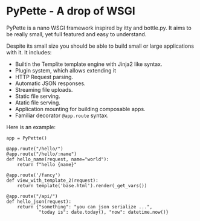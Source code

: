 PyPette - A drop of WSGI
========================

PyPette is a nano WSGI framework inspired by itty and bottle.py.
It aims to be really small, yet full featured and easy to understand.

Despite its small size you should be able to build small or large applications
with it. It includes:
 
 * Builtin the Templite template engine with Jinja2 like syntax.
 * Plugin system, which allows extending it
 * HTTP Request parsing.
 * Automatic JSON responses.
 * Streaming file uploads.
 * Static file serving.
 * Atatic file serving.
 * Application mounting for building composable apps.
 * Familiar decorator `@app.route` syntax.

Here is an example:

```
app = PyPette()

@app.route("/hello/")
@app.route("/hello/:name")
def hello_name(request, name="world"):
    return f"hello {name}"

@app.route('/fancy')
def view_with_template_2(request):
    return template('base.html').render(_get_vars())

@app.route("/api/")
def hello_json(request):
    return {"something": "you can json serialize ...",
            "today is": date.today(), "now": datetime.now()}
```
